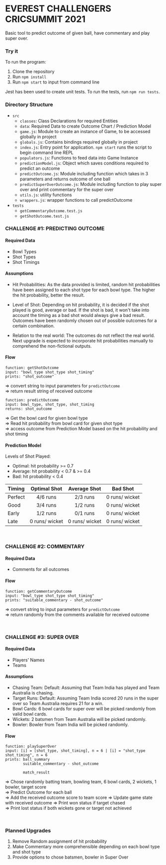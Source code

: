 # EVEREST CHALLENGERS CRICSUMMIT 2021

Basic tool to predict outcome of given ball, have commentary and play super over.

### Try it

To run the program:

1. Clone the repository
2. Run `npm install`
3. Run `npm start` to input from command line

Jest has been used to create unit tests. To run the tests, run `npm run tests`.

### Directory Structure

- `src`
  - `classes`: Class Declarations for required Entities
  - `data`: Required Data to create Outcome Chart / Prediction Model
  - `game.js`: Module to create an instance of Game, to be accessed globally in project
  - `globals.js`: Contains bindings required globally in project
  - `index.js`: Entry point for application. `npm start` runs the script to begin command line REPL
  - `populators.js`: Functions to feed data into Game Instance
  - `predictionModel.js`: Object which saves conditions required to predict an outcome
  - `predictOutcome.js`: Module including function which takes in 3 parameters and returns outcome of one ball
  - `predictSuperOverOutcome.js`: Module including function to play super over and print commentary for the super over
  - `utils.js`: utility functions
  - `wrappers.js`: wrapper functions to call predictOutcome
- `tests`
  - `getCommentaryOutcome.test.js`
  - `getShotOutcome.test.js`

### CHALLENGE #1: PREDICTING OUTCOME

#### Required Data

- Bowl Types
- Shot Types
- Shot Timings

#### Assumptions

- Hit Probabilities: As the data provided is limited, random hit probabilities have been assigned to each shot type for each bowl type. The higher the hit probability, better the result.

- Level of Shot: Depending on hit probability, it is decided if the shot played is good, average or bad. If the shot is bad, it won't take into account the timing as a bad shot would always give a bad result. Outcomes have been randomly chosen out of possible outcomes for a certain combination.

- Relation to the real world: The outcomes do not reflect the real world. Next upgrade is expected to incorporate hit probabilities manually to comprehend the non-fictional outputs.

#### Flow

```
function: getShotOutcome
input: "bowl_type shot_type shot_timing"
prints: "shot_outcome"
```

=> convert string to input parameters for `predictOutcome`  
=> return result string of received outcome

```
function: predictOutcome
input: bowl_type, shot_type, shot_timing
returns: shot_outcome
```

=> Get the bowl card for given bowl type  
=> Read hit probability from bowl card for given shot type  
=> access outcome from Prediction Model based on the hit probability and shot timing

#### Prediction Model

Levels of Shot Played:

- Optimal: hit probability >= 0.7
- Average: hit probability < 0.7 & >= 0.4
- Bad: hit probability < 0.4

| Timing  |  Optimal Shot  |  Average Shot  |    Bad Shot    |
| :------ | :------------: | :------------: | :------------: |
| Perfect |    4/6 runs    |    2/3 runs    | 0 runs/ wicket |
| Good    |    3/4 runs    |    1/2 runs    | 0 runs/ wicket |
| Early   |    1/2 runs    |    0/1 runs    | 0 runs/ wicket |
| Late    | 0 runs/ wicket | 0 runs/ wicket | 0 runs/ wicket |

<br>

### CHALLENGE #2: COMMENTARY

#### Required Data

- Comments for all outcomes

#### Flow

```
function: getCommentaryOutcome
input: "bowl_type shot_type shot_timing"
prints: "suitable_commentary - shot_outcome"
```

=> convert string to input parameters for `predictOutcome`  
=> return randomly from the comments available for received outcome

<br>

### CHALLENGE #3: SUPER OVER

#### Required Data

- Players' Names
- Teams

#### Assumptions

- Chasing Team: Default: Assuming that Team India has played and Team Australia is chasing.
- Target Runs: Default: Assuming Team India scored 20 runs in the super over so Team Australia requires 21 for a win.
- Bowl Cards: 6 bowl cards for super over will be picked randomly from valid bowl cards.
- Wickets: 2 batsmen from Team Australia will be picked randomly.
- Bowler: Bowler from Team India will be picked randomly.

#### Flow

```
function: playSuperOver
input: [i] = [shot_type, shot_timing], n = 6 | [i] = "shot_type shot_timing", n = 6
prints: ball_summary
        suitable_commentary - shot_outcome

        match_result
```

=> Chose randomly batting team, bowling team, 6 bowl cards, 2 wickets, 1 bowler, target score  
=> Predict Outcome for each ball  
=> Add the received outcome score to team score
=> Update game state with received outcome
=> Print won status if target chased  
=> Print lost status if both wickets gone or target not achieved

<br>

### Planned Upgrades

1. Remove Random assignment of hit probability
2. Make Commentary more comprehensible depending on each bowl type and shot type
3. Provide options to chose batsmen, bowler in Super Over
